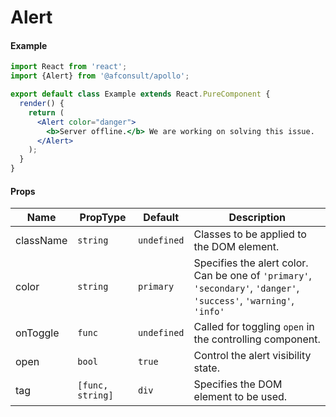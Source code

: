 # Alert

#### Example

```jsx
import React from 'react';
import {Alert} from '@afconsult/apollo';

export default class Example extends React.PureComponent {
  render() {
    return (
      <Alert color="danger">
        <b>Server offline.</b> We are working on solving this issue.
      </Alert>
    );
  }
}
```

#### Props

| Name      | PropType         | Default     | Description                                                                                                         |
| --------- | ---------------- | ----------- | ------------------------------------------------------------------------------------------------------------------- |
| className | `string`         | `undefined` | Classes to be applied to the DOM element.                                                                           |
| color     | `string`         | `primary`   | Specifies the alert color. Can be one of `'primary'`, `'secondary'`, `'danger'`, `'success'`, `'warning'`, `'info'` |
| onToggle  | `func`           | `undefined` | Called for toggling `open` in the controlling component.                                                            |
| open      | `bool`           | `true`      | Control the alert visibility state.                                                                                 |
| tag       | `[func, string]` | `div`       | Specifies the DOM element to be used.                                                                               |
